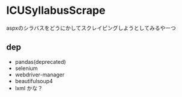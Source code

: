 # ICUSyllabusScrape

aspxのシラバスをどうにかしてスクレイピングしようとしてみるやーつ

## dep
- pandas(deprecated)
- selenium
- webdriver-manager
- beautifulsoup4
- lxml
かな？

